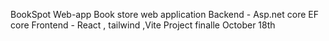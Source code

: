 BookSpot Web-app
Book store web application
Backend - Asp.net core EF core
Frontend - React , tailwind ,Vite
Project finalle October 18th
